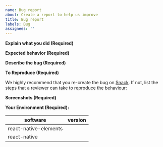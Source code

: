```yaml
---
name: Bug report
about: Create a report to help us improve
title: Bug report
labels: Bug
assignees: ''
---
```


<!--
Before filling out an issue:
1. A bug means that there is something broken or outside expectations in react-native-elements. If you only need help writing your own components, check out the [Slack channel](https://react-native-elements-slack.herokuapp.com/) FIRST.
2. If any section is left blank, there is a high possibility that the ticket will be closed. If you want your issue to get solved, you need to fill out ALL of the below fields. Otherwise, the ticket will likely be closed as not providing enough info.
-->

**Explain what you did (Required)**

<!-- What you were trying to accomplish. -->

**Expected behavior (Required)**

<!-- A clear and concise description of what you expected to happen. -->

**Describe the bug (Required)**

<!--  A clear and concise description of what the bug is. -->

**To Reproduce (Required)**

We highly recommend that you re-create the bug on [Snack](https://snack.expo.io). If not, list the steps that a reviewer can take to reproduce the behaviour:

<!--
Example:

```bash
# Snack
https://snack.expo.io/xxx

# Steps
1. Go to '...'
2. Click on '....'
3. Scroll down to '....'
4. See error
```
-->

**Screenshots (Required)**

<!-- If applicable, add screenshots to help explain your problem. -->

**Your Environment (Required):**

| software              | version |
| --------------------- | ------- |
| react-native-elements |         |
| react-native          |         |
